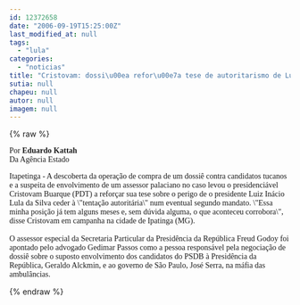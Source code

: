 ```yaml
---
id: 12372658
date: "2006-09-19T15:25:00Z"
last_modified_at: null
tags:
  - "lula"
categories:
  - "noticias"
title: "Cristovam: dossi\u00ea refor\u00e7a tese de autoritarismo de Lula"
sutia: null
chapeu: null
autor: null
imagem: null
---
```

{% raw %}
<p><P><FONT face=Verdana>Por<STRONG> Eduardo Kattah<BR></STRONG>Da Agência Estado</FONT></P><FONT face=Verdana></p>
<p><P>Itapetinga - A descoberta da operação de compra de um dossiê contra candidatos tucanos e a suspeita de envolvimento de um assessor palaciano no caso levou o presidenciável Cristovam Buarque (PDT) a reforçar sua tese sobre o perigo de o presidente Luiz Inácio Lula da Silva ceder à \"tentação autoritária\" num eventual segundo mandato. \"Essa minha posição já tem alguns meses e, sem dúvida alguma, o que aconteceu corrobora\", disse Cristovam em campanha na cidade de Ipatinga (MG).<BR><BR>O assessor especial da Secretaria Particular da Presidência da República Freud Godoy foi apontado pelo advogado Gedimar Passos como a pessoa responsável pela negociação de dossiê sobre o suposto envolvimento dos candidatos do PSDB à Presidência da República, Geraldo Alckmin, e ao governo de São Paulo, José Serra, na máfia das ambulâncias.</P></FONT> </p>
{% endraw %}
